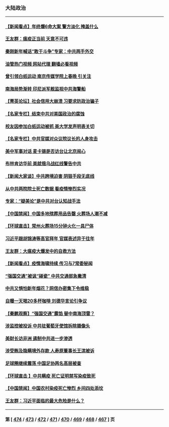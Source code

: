 ### 大陆政治
---
#### [【新闻看点】年终爆6命大案 警方淡化 掩盖什么](../../pages/ncid277/n13912076.md?01211645) 
#### [王友群：瘟疫正当前 天意不可违](../../pages/ncid277/n13912162.md?01211645) 
#### [秦刚新年喊话“敢于斗争”专家：中共两手外交](../../pages/ncid277/n13911995.md?01211645) 
#### [油管热门视频 网站代理 翻墙必看视频](http://138.2.39.72:81/youtube.html?epic-marker?01211645)
#### [曾引领白纸运动 南京传媒学院上春晚 引关注](../../pages/ncid277/n13912113.md?01211645) 
#### [南海局势渐转 印尼派军舰监视中共海警船](../../pages/ncid277/n13912038.md?01211645) 
#### [【菁英论坛】社会信用大崩溃 习要求防政治骗子](../../pages/ncid277/n13912046.md?01211645) 
#### [【名家专栏】结束中共对美国政治的腐蚀](../../pages/ncid277/n13911047.md?01211645) 
#### [校友因参加白纸运动被抓 美大学发声明表关切](../../pages/ncid277/n13912005.md?01211645) 
#### [【名家专栏】中共官媒对众议院议长的人身攻击](../../pages/ncid277/n13911919.md?01211645) 
#### [美中军事对话 麦卡锡是否访台让北京闹心](../../pages/ncid277/n13912004.md?01211645) 
#### [布林肯访华前 美就俄乌战红线警告中共](../../pages/ncid277/n13911991.md?01211645) 
#### [【新闻大家谈】中共跨境迫害 阴狠手段无底线](../../pages/ncid277/n13911932.md?01211645) 
#### [从中共两院院士死亡数据 看疫情惨烈实况](../../pages/ncid277/n13910619.md?01211645) 
#### [专家：“疑美论”是中共对台认知战手法](../../pages/ncid277/n13910776.md?01211645) 
#### [【中国禁闻】中国多地殡葬用品告罄 火葬场人潮不减](../../pages/ncid277/n13911240.md?01211645) 
#### [【环球直击】常州火葬场15分钟火化一具尸体](../../pages/ncid277/n13911227.md?01211645) 
#### [习近平跟胡锦涛等高官拜年 官媒表述异于往年](../../pages/ncid277/n13911407.md?01211645) 
#### [王友群：大瘟疫大爆发中的自救方法](../../pages/ncid277/n13911414.md?01211645) 
#### [【新闻看点】疫情海啸持续 传习与7常委秘闻](../../pages/ncid277/n13911302.md?01211645) 
#### [“强国交通”被讽“碰瓷” 中共交通部急撇清](../../pages/ncid277/n13911375.md?01211645) 
#### [中共又惧怕新年烟花？网信办密集下令维稳](../../pages/ncid277/n13911374.md?01211645) 
#### [自曝一天喝20多杯咖啡 刘德华言论引争议](../../pages/ncid277/n13911319.md?01211645) 
#### [【秦鹏观察】“强国交通”露馅 替中南海顶雷？](../../pages/ncid277/n13911339.md?01211645) 
#### [涉监控被投诉 中共驻葡萄牙使馆拆除摄像头](../../pages/ncid277/n13911198.md?01211645) 
#### [美财长访非洲 遏制中共进一步渗透](../../pages/ncid277/n13911106.md?01211645) 
#### [涉受贿及隐瞒境外存款 人寿原董事长王滨被诉](../../pages/ncid277/n13911017.md?01211645) 
#### [足球圈继续震荡 中国足协两名高层被查](../../pages/ncid277/n13910974.md?01211645) 
#### [【环球直击 】中共瞒疫 死亡证明禁写染疫致死](../../pages/ncid277/n13910304.md?01211645) 
#### [【中国禁闻】中国农村染疫死亡惨烈 乡间四处添坟](../../pages/ncid277/n13910315.md?01211645) 
#### [王友群：习近平面临的最大危险是什么？](../../pages/ncid277/n13909541.md?01211645) 

---
#### 第 [ [474](./474.md?01211645) / [473](./473.md?01211645) / [472](./472.md?01211645) / [471](./471.md?01211645) / [470](./470.md?01211645) / [469](./469.md?01211645) / [468](./468.md?01211645) / [467](./467.md?01211645) ] 页
